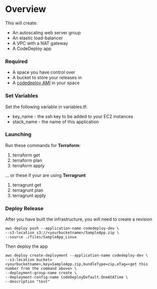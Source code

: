 # Overview

This will create:

 * An autoscaling web server group
 * An elastic load-balancer
 * A VPC with a NAT gateway
 * A CodeDeploy app

### Required
 * A space you have control over
 * A bucket to store your releases in
 * A [codedeploy AMI]() in your space

### Set Variables

Set the following variable in variables.tf:

 * key_name - the ssh key to be added to your EC2 instances
 * stack_name - the name of this application

### Launching

Run these commands for **Terraform**:

1. terraform get
2. terraform plan
3. terraform apply

... or these if your are using **Terragrunt**

1. terragrunt get
2. terragrunt plan
3. terragrunt apply

### Deploy Release
After you have built the infrastructure, you will need to create a revision
```
aws deploy push --application-name codedeploy-dev \
--s3-location s3://<yourbucketname>/SampleApp.zip \
--source ./files/SampleApp_Linux
```

Then deploy the app 
```
aws deploy create-deployment --application-name codedeploy-dev \
--s3-location bucket=<yourbucketname>,key=SampleApp.zip,bundleType=zip,eTag=<get this number from the command above> \
--deployment-group-name create \
--deployment-config-name CodeDeployDefault.OneAtATime \
--description "test"
```